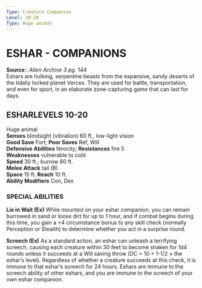 ```yaml
---
Type: Creature Companion
Level: 10-20
Type: Huge animal  
---
```

# ESHAR - COMPANIONS

**Source**:: _Alien Archive 3 pg. 144_  
Eshars are hulking, serpentine beasts from the expansive, sandy deserts of the tidally locked planet Verces. They are used for battle, transportation, and even for sport, in an elaborate zone-capturing game that can last for days.

## ESHARLEVELS 10-20

Huge animal  
**Senses** blindsight (vibration) 60 ft., low-light vision  
**Good Save** Fort; **Poor Saves** Ref, Will  
**Defensive Abilities** ferocity; **Resistances** fire 5  
**Weaknesses** vulnerable to cold  
**Speed** 30 ft.; burrow 60 ft.  
**Melee Attack** tail (B)  
**Space** 15 ft. **Reach** 10 ft.  
**Ability Modifiers** Con, Dex  

### SPECIAL ABILITIES

**Lie in Wait (Ex)** While mounted on your eshar companion, you can remain burrowed in sand or loose dirt for up to 1 hour, and if combat begins during this time, you gain a +4 circumstance bonus to any skill check (normally Perception or Stealth) to determine whether you act in a surprise round.

**Screech (Ex)** As a standard action, an eshar can unleash a terrifying screech, causing each creature within 30 feet to become shaken for 1d4 rounds unless it succeeds at a Will saving throw (DC = 10 + 1-1/2 × the eshar’s level). Regardless of whether a creature succeeds at this check, it is immune to that eshar’s screech for 24 hours. Eshars are immune to the screech ability of other eshars, and you are immune to the screech of your own eshar companion.
